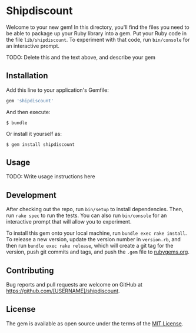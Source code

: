 # Shipdiscount

Welcome to your new gem! In this directory, you'll find the files you need to be able to package up your Ruby library into a gem. Put your Ruby code in the file `lib/shipdiscount`. To experiment with that code, run `bin/console` for an interactive prompt.

TODO: Delete this and the text above, and describe your gem

## Installation

Add this line to your application's Gemfile:

```ruby
gem 'shipdiscount'
```

And then execute:

    $ bundle

Or install it yourself as:

    $ gem install shipdiscount

## Usage

TODO: Write usage instructions here

## Development

After checking out the repo, run `bin/setup` to install dependencies. Then, run `rake spec` to run the tests. You can also run `bin/console` for an interactive prompt that will allow you to experiment.

To install this gem onto your local machine, run `bundle exec rake install`. To release a new version, update the version number in `version.rb`, and then run `bundle exec rake release`, which will create a git tag for the version, push git commits and tags, and push the `.gem` file to [rubygems.org](https://rubygems.org).

## Contributing

Bug reports and pull requests are welcome on GitHub at https://github.com/[USERNAME]/shipdiscount.

## License

The gem is available as open source under the terms of the [MIT License](https://opensource.org/licenses/MIT).
